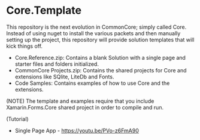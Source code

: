 # Core.Template
This repository is the next evolution in CommonCore; simply called Core.  Instead of using nuget to install the various packets and then manually setting up the project, this repository will provide solution templates that will kick things off.

 - Core.Reference.zip: Contains a blank Solution with a single page and starter files and folders initialized.  
 - CommonCore Projects.zip: Contains the shared projects for Core and extensions like SQlite, LiteDb and Fonts. 
 - Code Samples: Contains examples of how to use Core and the extensions. 
 
 (NOTE)  The template and examples require that you include Xamarin.Forms.Core shared project in order to compile and run. 

 (Tutorial)
 - Single Page App  - https://youtu.be/PVo-z6FmA90
